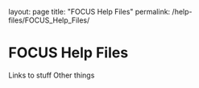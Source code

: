 layout: page
title: "FOCUS Help Files"
permalink: /help-files/FOCUS_Help_Files/

# FOCUS Help Files

Links to stuff
Other things
